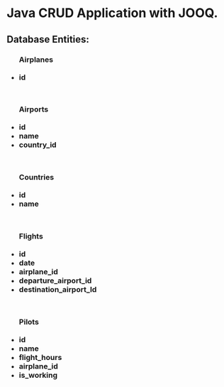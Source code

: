<h1>Java CRUD Application with JOOQ.</h1>
<h2>Database Entities:</h2>
<h3>
    <ul>Airplanes<br><br>
        <li>id</li>
    </ul>
<br>
    <ul>Airports<br><br>
        <li>id</li>
        <li>name</li>
        <li>country_id</li>
    </ul>
<br>
    <ul>Countries<br><br>
        <li>id</li>
        <li>name</li>
    </ul>
<br>
    <ul>Flights<br><br>
        <li>id</li>
        <li>date</li>
        <li>airplane_id</li>
        <li>departure_airport_id</li>
        <li>destination_airport_Id</li>
    </ul>
<br>
    <ul>Pilots<br><br>
        <li>id</li>
        <li>name</li>
        <li>flight_hours</li>
        <li>airplane_id</li>
        <li>is_working</li>
    </ul>

</h3>
